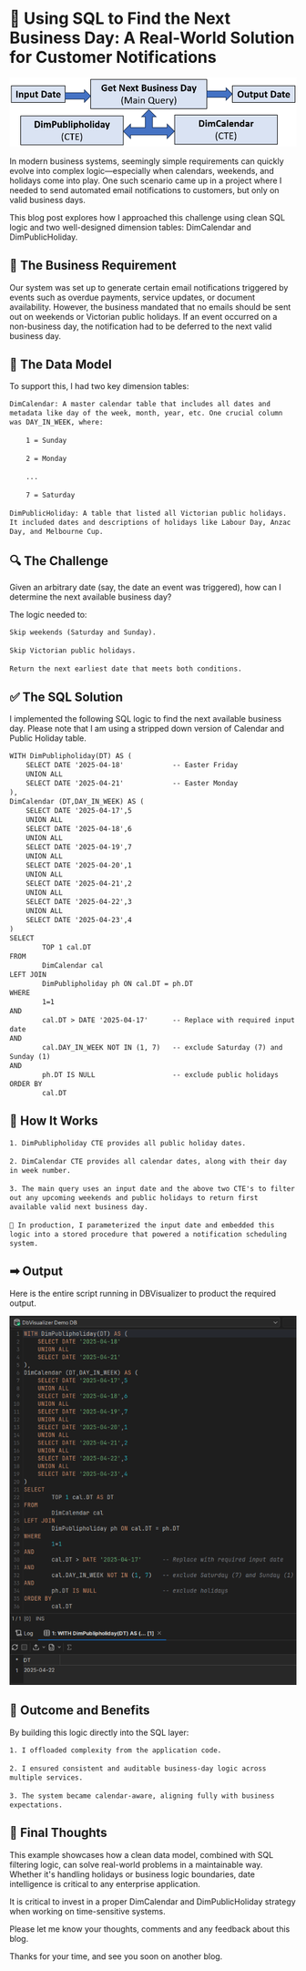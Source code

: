 # &#x1F4BC; Using SQL to Find the Next Business Day: A Real-World Solution for Customer Notifications

<img src="./Images/10.png" alt="Using SQL to Find the Next Business Day" />

In modern business systems, seemingly simple requirements can quickly evolve into complex logic—especially when calendars, weekends, and holidays come into play. One such scenario came up in a project where I needed to send automated email notifications to customers, but only on valid business days.

This blog post explores how I approached this challenge using clean SQL logic and two well-designed dimension tables: DimCalendar and DimPublicHoliday. 

## &#x1F4CC; The Business Requirement 

Our system was set up to generate certain email notifications triggered by events such as overdue payments, service updates, or document availability. However, the business mandated that no emails should be sent out on weekends or Victorian public holidays. If an event occurred on a non-business day, the notification had to be deferred to the next valid business day.

## 🧩 The Data Model

To support this, I had two key dimension tables:

    DimCalendar: A master calendar table that includes all dates and metadata like day of the week, month, year, etc. One crucial column was DAY_IN_WEEK, where:

        1 = Sunday

        2 = Monday

        ...

        7 = Saturday

    DimPublicHoliday: A table that listed all Victorian public holidays. It included dates and descriptions of holidays like Labour Day, Anzac Day, and Melbourne Cup.

## 🔍 The Challenge

Given an arbitrary date (say, the date an event was triggered), how can I determine the next available business day?

The logic needed to:

    Skip weekends (Saturday and Sunday).

    Skip Victorian public holidays.

    Return the next earliest date that meets both conditions.

## ✅ The SQL Solution

I implemented the following SQL logic to find the next available business day. Please note that I am using a stripped down version of Calendar and Public Holiday table. 

```
WITH DimPublipholiday(DT) AS (
    SELECT DATE '2025-04-18'            -- Easter Friday   
    UNION ALL
    SELECT DATE '2025-04-21'            -- Easter Monday   
),
DimCalendar (DT,DAY_IN_WEEK) AS (
    SELECT DATE '2025-04-17',5
    UNION ALL
    SELECT DATE '2025-04-18',6
    UNION ALL
    SELECT DATE '2025-04-19',7
    UNION ALL
    SELECT DATE '2025-04-20',1
    UNION ALL
    SELECT DATE '2025-04-21',2
    UNION ALL
    SELECT DATE '2025-04-22',3
    UNION ALL
    SELECT DATE '2025-04-23',4
)
SELECT
        TOP 1 cal.DT
FROM 
        DimCalendar cal
LEFT JOIN 
        DimPublipholiday ph ON cal.DT = ph.DT
WHERE 
        1=1 
AND
        cal.DT > DATE '2025-04-17'      -- Replace with required input date
AND 
        cal.DAY_IN_WEEK NOT IN (1, 7)   -- exclude Saturday (7) and Sunday (1)
AND 
        ph.DT IS NULL                   -- exclude public holidays
ORDER BY 
        cal.DT
```

## 🧠 How It Works

    1. DimPublipholiday CTE provides all public holiday dates.
    
    2. DimCalendar CTE provides all calendar dates, along with their day in week number.

    3. The main query uses an input date and the above two CTE's to filter out any upcoming weekends and public holidays to return first available valid next business day.

    📌 In production, I parameterized the input date and embedded this logic into a stored procedure that powered a notification scheduling system.

## &#10145; Output

Here is the entire script running in DBVisualizer to product the required output.

<img src="./Images/20.png" alt="Running SQL script in DBVisualizer to show output" />

## 🚀 Outcome and Benefits

By building this logic directly into the SQL layer:

    1. I offloaded complexity from the application code.

    2. I ensured consistent and auditable business-day logic across multiple services.

    3. The system became calendar-aware, aligning fully with business expectations.

## 👏 Final Thoughts

This example showcases how a clean data model, combined with SQL filtering logic, can solve real-world problems in a maintainable way. Whether it's handling holidays or business logic boundaries, date intelligence is critical to any enterprise application.

It is critical to invest in a proper DimCalendar and DimPublicHoliday strategy when working on time-sensitive systems.

Please let me know your thoughts, comments and any feedback about this blog.

Thanks for your time, and see you soon on another blog.